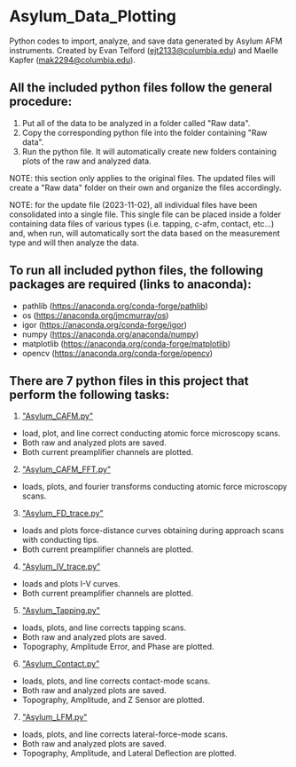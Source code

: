 # Asylum_Data_Plotting
Python codes to import, analyze, and save data generated by Asylum AFM instruments. Created by Evan Telford (ejt2133@columbia.edu) and Maelle Kapfer (mak2294@columbia.edu).

## All the included python files follow the general procedure:
1) Put all of the data to be analyzed in a folder called "Raw data".
2) Copy the corresponding python file into the folder containing "Raw data".
3) Run the python file. It will automatically create new folders containing plots of the raw and analyzed data.

NOTE: this section only applies to the original files. The updated files will create a "Raw data" folder on their own and organize the files accordingly.


NOTE: for the update file (2023-11-02), all individual files have been consolidated into a single file. This single file can be placed inside a folder containing data files of various types (i.e. tapping, c-afm, contact, etc...) and, when run, will automatically sort the data based on the measurement type and will then analyze the data.

## To run all included python files, the following packages are required (links to anaconda):
* pathlib (https://anaconda.org/conda-forge/pathlib)
* os (https://anaconda.org/jmcmurray/os)
* igor (https://anaconda.org/conda-forge/igor)
* numpy (https://anaconda.org/anaconda/numpy)
* matplotlib (https://anaconda.org/conda-forge/matplotlib)
* opencv (https://anaconda.org/conda-forge/opencv)

## There are 7 python files in this project that perform the following tasks:
1) ["Asylum_CAFM.py"](https://github.com/etelford38/Asylum_Data_Plotting/blob/main/Asylum_CAFM.py)
* load, plot, and line correct conducting atomic force microscopy scans. 
* Both raw and analyzed plots are saved. 
* Both current preamplifier channels are plotted.
2) ["Asylum_CAFM_FFT.py"](https://github.com/etelford38/Asylum_Data_Plotting/blob/main/Asylum_CAFM_FFT.py)
* loads, plots, and fourier transforms conducting atomic force microscopy scans. 
3) ["Asylum_FD_trace.py"](https://github.com/etelford38/Asylum_Data_Plotting/blob/main/Asylum_FD_trace.py)
* loads and plots force-distance curves obtaining during approach scans with conducting tips. 
* Both current preamplifier channels are plotted.
4) ["Asylum_IV_trace.py"](https://github.com/etelford38/Asylum_Data_Plotting/blob/main/Asylum_IV_trace.py)
* loads and plots I-V curves. 
* Both current preamplifier channels are plotted.
5) ["Asylum_Tapping.py"](https://github.com/etelford38/Asylum_Data_Plotting/blob/main/Asylum_Tapping.py)
* loads, plots, and line corrects tapping scans. 
* Both raw and analyzed plots are saved.
* Topography, Amplitude Error, and Phase are plotted.
6) ["Asylum_Contact.py"](https://github.com/etelford38/Asylum_Data_Plotting/blob/main/original/Asylum_Contact.py)
* loads, plots, and line corrects contact-mode scans. 
* Both raw and analyzed plots are saved.
* Topography, Amplitude, and Z Sensor are plotted.
7) ["Asylum_LFM.py"](https://github.com/etelford38/Asylum_Data_Plotting/blob/main/original/Asylum_LFM.py)
* loads, plots, and line corrects lateral-force-mode scans. 
* Both raw and analyzed plots are saved.
* Topography, Amplitude, and Lateral Deflection are plotted.
